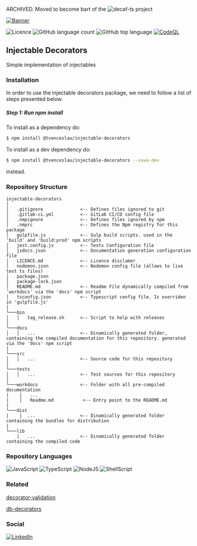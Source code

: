 ARCHIVED. Moved to become bart of the ![decaf-ts](gitub.com/decaf-ts) project

[![Banner](./assets/banner.png)](https://www.glass-h2020.eu/)

![Licence](https://img.shields.io/github/license/TiagoVenceslau/injectable-decorators.svg)
![GitHub language count](https://img.shields.io/github/languages/count/TiagoVenceslau/injectable-decorators?style=plastic)
![GitHub top language](https://img.shields.io/github/languages/top/TiagoVenceslau/injectable-decorators?style=plastic)
[![CodeQL](https://github.com/starnowski/posmulten/workflows/CodeQL/badge.svg)](https://github.com/TiagoVenceslau/injectable-decorators/actions?query=workflow%3ACodeQL)


## Injectable Decorators

Simple implementation of injectables

### Installation

In order to use the injectable decorators package, we need to follow a list of steps presented below.

##### Step 1: Run npm install

To install as a dependency do:
```sh
$ npm install @tvenceslau/injectable-decorators
```

To install as a dev dependency do:
```sh
$ npm install @tvenceslau/injectable-decorators --save-dev
```
instead.




### Repository Structure

```
injectable-decorators
│
│   .gitignore              <-- Defines files ignored to git
│   .gitlab-ci.yml          <-- GitLab CI/CD config file
│   .nmpignore              <-- Defines files ignored by npm
│   .nmprc                  <-- Defines the Npm registry for this package
│   gulpfile.js             <-- Gulp build scripts. used in the 'build' and 'build:prod' npm scripts
│   jest.config.js          <-- Tests Configuration file
│   jsdocs.json             <-- Documentation generation configuration file
│   LICENCE.md              <-- Licence disclamer
│   nodemon.json            <-- Nodemon config file (allows to live test ts files)
│   package.json
│   package-lock.json
│   README.md               <-- Readme File dynamically compiled from 'workdocs' via the 'docs' npm script
│   tsconfig.json           <-- Typescript config file. Is overriden in 'gulpfile.js' 
│
└───bin
│   │   tag_release.sh      <-- Script to help with releases
│   
└───docs
│   │   ...                 <-- Dinamically generated folder, containing the compiled documentation for this repository. generated via the 'docs' npm script
│   
└───src
│   │   ...                 <-- Source code for this repository
│   
└───tests
│   │   ...                 <-- Test sources for this repository
│   
└───workdocs                <-- Folder with all pre-compiled documentation
|    │   ...
|    │   Readme.md           <-- Entry point to the README.md   
|
└───dist
|    |  ...                 <-- Dinamically generated folder containing the bundles for distribution
|
└───lib
    |   ...                 <-- Dinamically generated folder containing the compiled code
```

### Repository Languages

![JavaScript](https://img.shields.io/badge/JavaScript-F7DF1E?style=for-the-badge&logo=javascript&logoColor=black)
![TypeScript](https://img.shields.io/badge/TypeScript-007ACC?style=for-the-badge&logo=typescript&logoColor=white)
![NodeJS](https://img.shields.io/badge/Node.js-43853D?style=for-the-badge&logo=node.js&logoColor=white)
![ShellScript](https://img.shields.io/badge/Shell_Script-121011?style=for-the-badge&logo=gnu-bash&logoColor=white)


### Related

[decorator-validation](https://github.com/TiagoVenceslau/decorator-decorators)

[db-decorators](https://github.com/TiagoVenceslau/db-decorators)


### Social

[![LinkedIn](https://img.shields.io/badge/LinkedIn-0077B5?style=for-the-badge&logo=linkedin&logoColor=white)](https://pt.linkedin.com/in/TiagoVenceslau)
